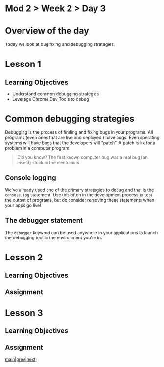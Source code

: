 # Mod 2 > Week 2 > Day 3

# Overview of the day

Today we look at bug fixing and debugging strategies.

# Lesson 1

## Learning Objectives

- Understand common debugging strategies
- Leverage Chrome Dev Tools to debug

# Common debugging strategies

Debugging is the process of finding and fixing bugs in your programs. All programs (even ones that are live and deployed!) have bugs. Even operating systems will have bugs that the developers will "patch". A patch is fix for a problem in a computer program.

> Did you know? The first known computer bug was a real bug (an insect) stuck in the electronics

## Console logging

We've already used one of the primary strategies to debug and that is the `console.log` statement. Use this often in the development process to test the output of programs, but do consider removing these statements when your apps go live!

## The debugger statement

The `debugger` keyword can be used anywhere in your applications to launch the debugging tool in the environment you're in.

# Lesson 2

## Learning Objectives

## Assignment

# Lesson 3

## Learning Objectives

## Assignment

[main](/swe)|[prev](/swe/mod2/wk2/day2.html)|[next](/swe/mod2/wk2/day4.html);

